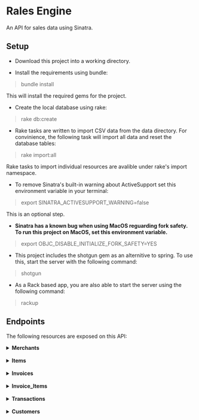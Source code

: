 # Rales Engine
An API for sales data using Sinatra.

## Setup

* Download this project into a working directory.

* Install the requirements using bundle:
> bundle install

  This will install the required gems for the project.

* Create the local database using rake:
> rake db:create

* Rake tasks are written to import CSV data from the data directory. For convinience, the following task will import all data and reset the database tables:
> rake import:all

  Rake tasks to import individual resources are avalible under rake's import namespace.

* To remove Sinatra's built-in warning about ActiveSupport set this environment variable in your terminal:
> export SINATRA_ACTIVESUPPORT_WARNING=false

  This is an optional step.

* **Sinatra has a known bug when using MacOS reguarding fork safety. To run this project on MacOS, set this environment variable.**
> export OBJC_DISABLE_INITIALIZE_FORK_SAFETY=YES

* This project includes the shotgun gem as an alternitive to spring. To use this, start the server with the following command:
> shotgun

* As a Rack based app, you are also able to start the server using the following command:
> rackup

## Endpoints

The following resources are exposed on this API:

<details>
<summary><b>Merchants</b></summary>
<br>
<b>The following record endpoints are exposed:</b>
<br><br>
<b>/api/v1/merchants</b>
<br>
Returns an index of all merchant entries in the database.
<br><br>
<b>/api/vi/merchants/:id</b>
<br>
Returns a representation of an  individual merchant from the database.
<br><br>
<b>/api/vi/merchants/random</b>
<br>
Returns a random individual merchant object.
<br><br>
These resources also have finders for both singular and all matching records. These are accessed using:
<br><br>
<b>/api/v1/merchants/find?attribute=x</b>
<br><br>
<b>/api/v1/merchants/find_all?attribute=x</b>
<br><br>
All attributes can be searched, using the same name and format that is recieved from the index page.
<br><br>
<b>The following relationship endpoints are exposed:</b>
<br><br>
<b>/api/v1/merchants/:id/items</b>
<br>
Returns a collection of items associated with that merchant.
<br><br>
<b>/api/v1/merchants/:id/invoices</b>
<br>
Returns a collection of invoices associated with that merchant from their known orders.
<br><br>
<b>The following business logic endpoints are exposed:</b>
<br><br>
<b>/api/v1/merchants/most_revenue?quantity=x</b>
<br>
Returns the top x merchants ranked by total revenue.
<br><br>
<b>/api/v1/merchants/most_items?quantity=x</b>
<br>
Returns the top x merchants ranked by total number of items sold.
<br><br>
<b>/api/v1/merchants/revenue?date=x</b>
<br>
Returns the total revenue for date x across all merchants.
<br><br>
<b>/api/v1/merchants/:id/revenue</b>
<br>
Returns the total revenue for that merchant across successful transactions.
<br><br>
<b>/api/v1/merchants/:id/revenue?date=x</b>
<br>
Returns the total revenue for that merchant for a specific invoice date x.
<br><br>
<b>/api/v1/merchants/:id/favorite_customer</b>
<br>
Returns the customer who has conducted the most total number of successful transactions.
<br><br>
<b>/api/v1/merchants/:id/customers_with_pending_invoices</b>
<br>
Returns a collection of customers which have pending (unpaid) invoices.
</details>
<br>
<details>
<summary><b>Items</b></summary>
<br>
<b>The following record endpoints are exposed:</b>
<br><br>
<b>/api/v1/items</b>
<br>
Returns an index of all item entries in the database.
<br><br>
<b>/api/vi/items/:id</b>
<br>
Returns a representation of an  individual item from the database.
<br><br>
<b>/api/vi/items/random</b>
<br>
Returns a random individual item object.
<br><br>
These resources also have finders for both singular and all matching records. These are accessed using:
<br><br>
<b>/api/v1/items/find?attribute=x</b>
<br><br>
<b>/api/v1/items/find_all?attribute=x</b>
<br><br>
All attributes can be searched, using the same name and format that is recieved from the index page.
<br><br>
<b>The following relationship endpoints are exposed:</b>
<br><br>
<b>/api/v1/items/:id/invoice_items</b>
<br>
Returns a collection of associated invoice items.
<br><br>
<b>/api/v1/items/:id/merchant</b>
<br>
Returns the associated merchant.
<br><br>
<b>The following business logic endpoints are exposed:</b>
<br><br>
<b>/api/v1/items/most_revenue?quantity=x</b>
<br>
Returns the top x items ranked by total revenue generated.
<br><br>
<b>/api/v1/items/most_items?quantity=x</b>
<br>
Returns the top x item instances ranked by total number sold.
<br><br>
<b>/api/v1/items/:id/best_day</b>
<br>
Returns the date with the most sales for the given item using the invoice date. If there are multiple days with equal number of sales, return the most recent day.
</details>
<br>
<details>
<summary><b>Invoices</b></summary>
<br>
<b>The following record endpoints are exposed:</b>
<br><br>
<b>/api/v1/invoices</b>
<br>
Returns an index of all invoice entries in the database.
<br><br>
<b>/api/vi/invoices/:id</b>
<br>
Returns a representation of an  individual invoice from the database.
<br><br>
<b>/api/vi/invoices/random</b>
<br>
Returns a random individual invoice object.
<br><br>
These resources also have finders for both singular and all matching records. These are accessed using:
<br><br>
<b>/api/v1/invoices/find?attribute=x</b>
<br><br>
<b>/api/v1/invoices/find_all?attribute=x</b>
<br><br>
All attributes can be searched, using the same name and format that is recieved from the index page.
<br><br>
<b>The following relationship endpoints are exposed:</b>
<br><br>
<b>/api/v1/invoices/:id/transactions</b>
<br>
Returns a collection of associated transactions.
<br><br>
<b>/api/v1/invoices/:id/invoices</b>
<br>
Returns a collection of associated invoice items.
<br><br>
<b>/api/v1/invoices/:id/items</b>
<br>
Returns a collection of associated items.
<br><br>
<b>/api/v1/invoices/:id/customer</b>
<br>
Returns the associated customer.
<br><br>
<b>/api/v1/invoices/:id/merchant</b>
<br>
Returns the associated merchant.
</details>
<br>
<details>
<summary><b>Invoice_Items</b></summary>
<br>
<b>The following record endpoints are exposed:</b>
<br><br>
<b>/api/v1/invoice_items</b>
<br>
Returns an index of all invoice_item entries in the database.
<br><br>
<b>/api/vi/invoice_items/:id</b>
<br>
Returns a representation of an  individual invoice_item from the database.
<br><br>
<b>/api/vi/invoice_items/random</b>
<br>
Returns a random individual invoice_item object.
<br><br>
These resources also have finders for both singular and all matching records. These are accessed using:
<br><br>
<b>/api/v1/invoice_items/find?attribute=x</b>
<br><br>
<b>/api/v1/invoice_items/find_all?attribute=x</b>
<br><br>
All attributes can be searched, using the same name and format that is recieved from the index page.
<br><br>
<b>The following relationship endpoints are exposed:</b>
<br><br>
<b>/api/v1/invoice_items/:id/invoice</b>
<br>
Returns the associated invoice.
<br><br>
<b>/api/v1/invoice_items/:id/item</b>
<br>
Returns the associated item.
</details>
<br>
<details>
<summary><b>Transactions</b></summary>
<br>
<b>The following record endpoints are exposed:</b>
<br><br>
<b>/api/v1/transactions</b>
<br>
Returns an index of all transaction entries in the database.
<br><br>
<b>/api/vi/transactions/:id</b>
<br>
Returns a representation of an  individual transaction from the database.
<br><br>
<b>/api/vi/transactions/random</b>
<br>
Returns a random individual transaction object.
<br><br>
These resources also have finders for both singular and all matching records. These are accessed using:
<br><br>
<b>/api/v1/transactions/find?attribute=x</b>
<br><br>
<b>/api/v1/transactions/find_all?attribute=x</b>
<br><br>
All attributes can be searched, using the same name and format that is recieved from the index page.
<br><br>
<b>The following relationship endpoints are exposed:</b>
<br><br>
<b>/api/v1/transactions/:id/invoice</b>
<br>
Returns the associated invoice.
</details>
<br>
<details>
<summary><b>Customers</b></summary>
<br>
<b>The following record endpoints are exposed:</b>
<br><br>
<b>/api/v1/customers</b>
<br>
Returns an index of all transaction entries in the database.
<br><br>
<b>/api/vi/customers/:id</b>
<br>
Returns a representation of an  individual transaction from the database.
<br><br>
<b>/api/vi/customers/random</b>
<br>
Returns a random individual transaction object.
<br><br>
These resources also have finders for both singular and all matching records. These are accessed using:
<br><br>
<b>/api/v1/customers/find?attribute=x</b>
<br><br>
<b>/api/v1/customers/find_all?attribute=x</b>
<br><br>
All attributes can be searched, using the same name and format that is recieved from the index page.
<br><br>
<b>The following relationship endpoints are exposed:</b>
<br><br>
<b>/api/v1/customers/:id/invoices</b>
<br>
Returns a collection of associated invoices.
<br><br>
<b>/api/v1/customers/:id/transactions</b>
<br>
Returns a collection of associated transactions.
<br><br>
<b>The following business logic endpoints are exposed:</b>
<br><br>
<b>/api/v1/customers/:id/favorite_merchant</b>
<br>
Returns a merchant where the customer has conducted the most successful transactions.
</details>
